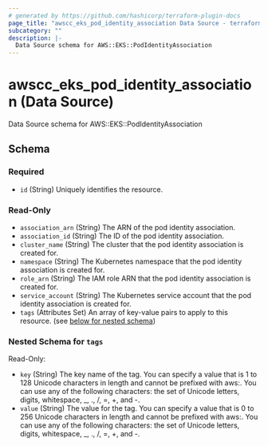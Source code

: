 ```yaml
---
# generated by https://github.com/hashicorp/terraform-plugin-docs
page_title: "awscc_eks_pod_identity_association Data Source - terraform-provider-awscc"
subcategory: ""
description: |-
  Data Source schema for AWS::EKS::PodIdentityAssociation
---
```


# awscc_eks_pod_identity_association (Data Source)

Data Source schema for AWS::EKS::PodIdentityAssociation



<!-- schema generated by tfplugindocs -->
## Schema

### Required

- `id` (String) Uniquely identifies the resource.

### Read-Only

- `association_arn` (String) The ARN of the pod identity association.
- `association_id` (String) The ID of the pod identity association.
- `cluster_name` (String) The cluster that the pod identity association is created for.
- `namespace` (String) The Kubernetes namespace that the pod identity association is created for.
- `role_arn` (String) The IAM role ARN that the pod identity association is created for.
- `service_account` (String) The Kubernetes service account that the pod identity association is created for.
- `tags` (Attributes Set) An array of key-value pairs to apply to this resource. (see [below for nested schema](#nestedatt--tags))

<a id="nestedatt--tags"></a>
### Nested Schema for `tags`

Read-Only:

- `key` (String) The key name of the tag. You can specify a value that is 1 to 128 Unicode characters in length and cannot be prefixed with aws:. You can use any of the following characters: the set of Unicode letters, digits, whitespace, _, ., /, =, +, and -.
- `value` (String) The value for the tag. You can specify a value that is 0 to 256 Unicode characters in length and cannot be prefixed with aws:. You can use any of the following characters: the set of Unicode letters, digits, whitespace, _, ., /, =, +, and -.
